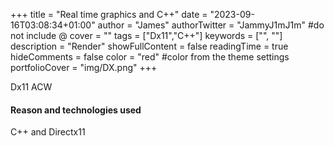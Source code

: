 +++
title = "Real time graphics and C++"
date = "2023-09-16T03:08:34+01:00"
author = "James"
authorTwitter = "JammyJ1mJ1m" #do not include @
cover = ""
tags = ["Dx11","C++"]
keywords = ["", ""]
description = "Render"
showFullContent = false
readingTime = true
hideComments = false
color = "red" #color from the theme settings
portfolioCover = "img/DX.png"
+++

Dx11 ACW
#### Reason and technologies used
C++ and Directx11